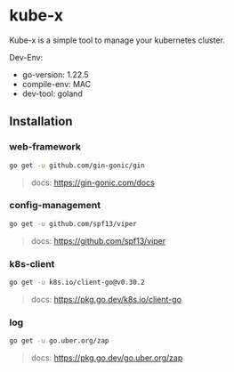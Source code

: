 # kube-x

Kube-x is a simple tool to manage your kubernetes cluster. 

Dev-Env:
- go-version: 1.22.5
- compile-env: MAC
- dev-tool: goland

## Installation

### web-framework
```bash
go get -u github.com/gin-gonic/gin
```
> docs: https://gin-gonic.com/docs

### config-management
```bash
go get -u github.com/spf13/viper
```
> docs: https://github.com/spf13/viper

### k8s-client
```bash
go get -u k8s.io/client-go@v0.30.2
```
> docs: https://pkg.go.dev/k8s.io/client-go

### log
```bash
go get -u go.uber.org/zap
```
> docs: https://pkg.go.dev/go.uber.org/zap